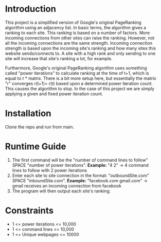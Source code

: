 # Introduction
This project is a simplified version of Google's original PageRanking algorithm using an adjacency list. In basic terms, the algorithm gives a ranking to each site. 
This ranking is based on a number of factors. More incoming connections from other sites can raise the ranking. However, not all the incoming connections are the
same strength. Incoming connection strength is based upon the incoming site's ranking and how many sites this website sends/connects to. A site with a high rank
and only sending to one site will increase that site's ranking a lot, for example. 

Furthermore, Google's original PageRanking algorithm uses something called "power iterations" to calculate ranking at the time of t+1, which is equal to t * matrix.
There is a bit more setup here, but essentially the matrix "r" converges r(t+1)= r(t) based upon a determined power iteration count. This causes the algorithm to
stop. In the case of this project we are simply applying a given and fixed power iteration count.

# Installation
Clone the repo and run from main.

# Runtime Guide
1. The first command will be the "number of command lines to follow" SPACE "number of power iterations".
   **Example:** "4 2" -> 4 command lines to follow with 2 power iterations
3. Enter each site to site connection in the format: "outboundSite.com" SPACE "inboundSite.com".
   **Example:** "facebook.com gmail.com" -> gmail receives an incoming connection from facebook
4. The program will then output each site's ranking.

# Constraints
- 1 <= power iterations <= 10,000
- 1 <= command lines <= 10,000
- 1 <= Unique webpages <= 10000
